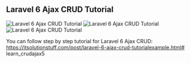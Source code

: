 ## Laravel 6 Ajax CRUD Tutorial

![Laravel 6 Ajax CRUD Tutorial](https://itsolutionstuff.com/upload/laravel-6-ajax-crud-list.png)
![Laravel 6 Ajax CRUD Tutorial](https://itsolutionstuff.com/upload/laravel-6-ajax-crud-create.png)
![Laravel 6 Ajax CRUD Tutorial](https://itsolutionstuff.com/upload/laravel-6-ajax-crud-edit.png)

You can follow step by step tutorial for Laravel 6 Ajax CRUD: https://itsolutionstuff.com/post/laravel-6-ajax-crud-tutorialexample.html#   l e a r n _ c r u d a j a x 5  
 